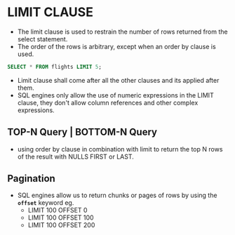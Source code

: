 # LIMIT CLAUSE

- The limit clause is used to restrain the number of rows returned from the select statement.
- The order of the rows is arbitrary, except when an order by clause is used.

```sql
SELECT * FROM flights LIMIT 5;
```

- Limit clause shall come after all the other clauses and its applied after them.
- SQL engines only allow the use of numeric expressions in the LIMIT clause, they don't allow column references and other complex expressions.

## TOP-N Query | BOTTOM-N Query

- using order by clause in combination with limit to return the top N rows of the result with NULLS FIRST or LAST.

## Pagination

- SQL engines allow us to return chunks or pages of rows by using the **`offset`** keyword eg.
  - LIMIT 100 OFFSET 0
  - LIMIT 100 OFFSET 100
  - LIMIT 100 OFFSET 200
